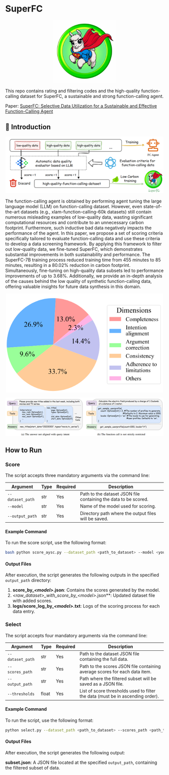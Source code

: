 # SuperFC
<p align="center">
    <img src="assets\SuperFC.png" width=200 />
</p>


This repo contains rating and filtering codes and the high-quality function-calling dataset for SuperFC, a sustainable and strong function-calling agent.

Paper: [SuperFC: Selective Data Utilization for a Sustainable and Effective Function-Calling Agent]()


## 📣 Introduction
<p align="center">
    <img src="assets\workflow.png"/>
</p>



The function-calling agent is obtained by performing agent tuning the large language model (LLM) on function-calling dataset. However, even state-of-the-art datasets (e.g., xlam-function-calling-60k datasets) still contain numerous misleading examples of low-quality data, wasting significant computational resources and contribute to an unnecessary carbon footprint. Furthermore, such inductive bad data negatively impacts the performance of the agent. In this paper, we propose a set of scoring criteria specifically tailored to evaluate function-calling data and use these criteria to develop a data screening framework. By applying this framework to filter out low-quality data, we fine-tuned SuperFC, which demonstrates substantial improvements in both sustainability and performance. The SuperFC-7B training process reduced training time from 455 minutes to 85 minutes, resulting in a 80.02% reduction in carbon footprint. Simultaneously, fine-tuning on high-quality data subsets led to performance improvements of up to 3.68%. Additionally, we provide an in-depth analysis of the causes behind the low quality of synthetic function-calling data, offering valuable insights for future data synthesis in this domain.

<p align="center">
    <img src="assets\dimensions.png" width=500 />
</p>

<p align="center">
    <img src="assets\case_study.png"/>
</p>


## How to Run

### Score

The script accepts three mandatory arguments via the command line:

| Argument       | Type   | Required | Description                                                                 |
|----------------|--------|----------|-----------------------------------------------------------------------------|
| `--dataset_path` | str   | Yes      | Path to the dataset JSON file containing the data to be scored.             |
| `--model`       | str   | Yes      | Name of the model used for scoring.                                         |
| `--output_path` | str   | Yes      | Directory path where the output files will be saved.                        |

#### Example Command

To run the score script, use the following format:
```bash
bash python score_aysc.py --dataset_path <path_to_dataset> --model <your_model> --output_path <output_file_path>
```


#### Output Files

After execution, the script generates the following outputs in the specified `output_path` directory:

1. **score_by_*\<model\>*.json**: Contains the scores generated by the model.
2. ***\<raw_dataset\>*_with_score_by\_*\<model\>*.json**: Updated dataset file with added scores.
3. **logs/score_log_by_*\<model\>*.txt**: Logs of the scoring process for each data entry.


### Select

The script accepts four mandatory arguments via the command line:

| Argument       | Type   | Required | Description                                                                 |
|----------------|--------|----------|-----------------------------------------------------------------------------|
| `--dataset_path` | str   | Yes      | Path to the dataset JSON file containing the full data.                     |
| `--scores_path`  | str   | Yes      | Path to the scores JSON file containing average scores for each data item.  |
| `--output_path`  | str   | Yes      | Path where the filtered subset will be saved as a JSON file.               |
| `--thresholds`    | float  | Yes      | List of score thresholds used to filter the data (must be in ascending order). |

#### Example Command

To run the script, use the following format:
```bash
python select.py --dataset_path <path_to_dataset> --scores_path <path_to_scores> --output_path <output_file_path> --thresholds <threshold>
```

#### Output Files

After execution, the script generates the following output:

**subset.json**: A JSON file located at the specified `output_path`, containing the filtered subset of data.
